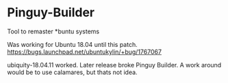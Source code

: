 # Pinguy-Builder
Tool to remaster *buntu systems

Was working for Ubuntu 18.04 until this patch. https://bugs.launchpad.net/ubuntukylin/+bug/1767067

ubiquity-18.04.11 worked. Later release broke Pinguy Builder.
A work around would be to use calamares, but thats not idea.
